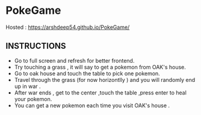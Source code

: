 # PokeGame

Hosted : https://arshdeep54.github.io/PokeGame/

## INSTRUCTIONS

  - Go to full screen and refresh for better frontend.
  - Try touching a grass , it will say to get a pokemon from OAK's house.
  - Go to oak house and touch the table to pick one pokemon.
  - Travel through the grass (for now horizontlly ) and you will randomly end up in war .
  - After war ends , get to the center ,touch the table ,press enter to heal your pokemon.
  - You can get a new pokemon each time you visit OAK's house .
